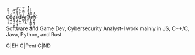 C̷̥͔͙͙̦̓̾̆̌̎o̶̡̺̩̖̪͂̓d̸̡̘͉͍͍̯̱̈́̆͆͠ę̸̡̺͙̰̗̗͖́̄̌̃͂͂̓͠d̶̦͕̺̼͔͐̈̏̑̀A̵̳̳͓̝̾̿͊̓͊r̵̨̛̛̫̩͙̲r̸̭̠̜̐̽́͌͒̾̽o̴̡̧̘͇͚͕͈̪̿͌̇̔̇w̶̡̛͚͖̖̥̗͖̜̆̒́̚

Software and Game Dev, Cybersecurity Analyst-I work mainly in JS, C++/C, Java, Python, and Rust
                                                                                                                                                                                                                    
C|EH
C|Pent 
C|ND 
